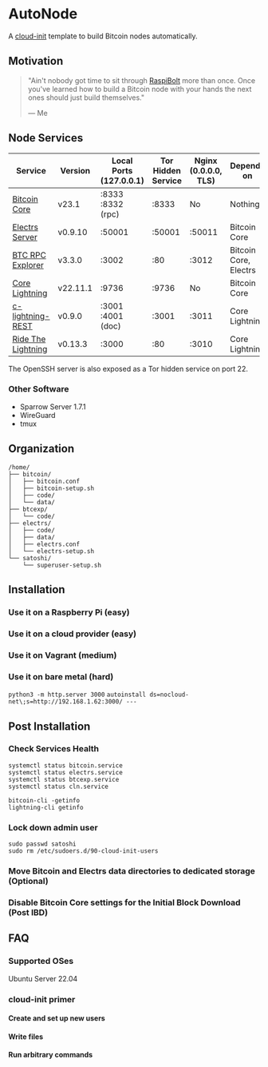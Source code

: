 # AutoNode

A [cloud-init](https://cloud-init.io) template to build Bitcoin nodes automatically.

## Motivation

> "Ain't nobody got time to sit through [RaspiBolt](https://raspibolt.org/) more than once. Once you've learned how to build a Bitcoin node with your hands the next ones should just build themselves."
>
> — Me

## Node Services

| Service              | Version  | Local Ports (127.0.0.1) | Tor Hidden Service | Nginx (0.0.0.0, TLS) | Depends on            |
|----------------------|----------|-------------------------|--------------------|----------------------|-----------------------|
| [Bitcoin Core]       | v23.1    | :8333 :8332 (rpc)       | :8333              | No                   | Nothing               |
| [Electrs Server]     | v0.9.10  | :50001                  | :50001             | :50011               | Bitcoin Core          |
| [BTC RPC Explorer]   | v3.3.0   | :3002                   | :80                | :3012                | Bitcoin Core, Electrs |
| [Core Lightning]     | v22.11.1 | :9736                   | :9736              | No                   | Bitcoin Core          |
| [c-lightning-REST]   | v0.9.0   | :3001 :4001 (doc)       | :3001              | :3011                | Core Lightning        |
| [Ride The Lightning] | v0.13.3  | :3000                   | :80                | :3010                | Core Lightning        |

The OpenSSH server is also exposed as a Tor hidden service on port 22.

### Other Software

* Sparrow Server 1.7.1
* WireGuard
* tmux

## Organization

```
/home/
├── bitcoin/
│   ├── bitcoin.conf
│   ├── bitcoin-setup.sh
│   ├── code/
│   └── data/
├── btcexp/
│   └── code/
├── electrs/
│   ├── code/
│   ├── data/
│   ├── electrs.conf
│   └── electrs-setup.sh
└── satoshi/
    └── superuser-setup.sh
```

## Installation

### Use it on a Raspberry Pi (easy)

### Use it on a cloud provider (easy)

### Use it on Vagrant (medium)

### Use it on bare metal (hard)

`python3 -m http.server 3000`
`autoinstall ds=nocloud-net\;s=http://192.168.1.62:3000/ ---`

## Post Installation

### Check Services Health

```shell
systemctl status bitcoin.service
systemctl status electrs.service
systemctl status btcexp.service
systemctl status cln.service

bitcoin-cli -getinfo
lightning-cli getinfo
```

### Lock down admin user

```shell
sudo passwd satoshi
sudo rm /etc/sudoers.d/90-cloud-init-users
```

### Move Bitcoin and Electrs data directories to dedicated storage (Optional)

### Disable Bitcoin Core settings for the Initial Block Download (Post IBD)

## FAQ

### Supported OSes

Ubuntu Server 22.04

### cloud-init primer

#### Create and set up new users

#### Write files

#### Run arbitrary commands

[Bitcoin Core]: https://github.com/bitcoin/bitcoin
[Electrs Server]: https://github.com/romanz/electrs
[BTC RPC Explorer]: https://github.com/janoside/btc-rpc-explorer
[Core Lightning]: https://github.com/ElementsProject/lightning
[c-lightning-REST]: https://github.com/Ride-The-Lightning/c-lightning-REST
[Ride The Lightning]: https://github.com/Ride-The-Lightning/RTL
